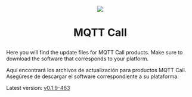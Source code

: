 <p align="center">
  <img src="https://surix.net/images/logo-scrolled.png" />
</p>

# <p align="center">MQTT Call</p>

Here you will find the update files for MQTT Call products. Make sure to download the software that corresponds to your platform.

Aquí encontrará los archivos de actualización para productos MQTT Call. Asegúrese de descargar el software correspondiente a su plataforma.

Latest version: [v0.1.9-463](https://github.com/surixArg/mqtt_call/tree/main/v0.1.9-463)
